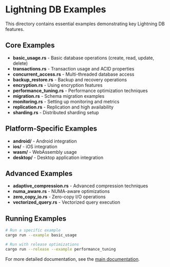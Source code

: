 # Lightning DB Examples

This directory contains essential examples demonstrating key Lightning DB features.

## Core Examples

- **basic_usage.rs** - Basic database operations (create, read, update, delete)
- **transactions.rs** - Transaction usage and ACID properties
- **concurrent_access.rs** - Multi-threaded database access
- **backup_restore.rs** - Backup and recovery operations
- **encryption.rs** - Using encryption features
- **performance_tuning.rs** - Performance optimization techniques
- **migration.rs** - Schema migration examples
- **monitoring.rs** - Setting up monitoring and metrics
- **replication.rs** - Replication and high availability
- **sharding.rs** - Distributed sharding setup

## Platform-Specific Examples

- **android/** - Android integration
- **ios/** - iOS integration  
- **wasm/** - WebAssembly usage
- **desktop/** - Desktop application integration

## Advanced Examples

- **adaptive_compression.rs** - Advanced compression techniques
- **numa_aware.rs** - NUMA-aware optimizations
- **zero_copy_io.rs** - Zero-copy I/O operations
- **vectorized_query.rs** - Vectorized query execution

## Running Examples

```bash
# Run a specific example
cargo run --example basic_usage

# Run with release optimizations
cargo run --release --example performance_tuning
```

For more detailed documentation, see the [main documentation](../docs/).
